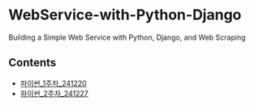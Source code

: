 # WebService-with-Python-Django
Building a Simple Web Service with Python, Django, and Web Scraping

## Contents
- [파이썬_1주차_241220](241220.md/)
- [파이썬_2주차_241227](241227.md/)
